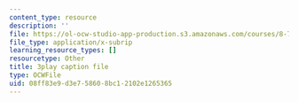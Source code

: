 ```yaml
---
content_type: resource
description: ''
file: https://ol-ocw-studio-app-production.s3.amazonaws.com/courses/8-701-introduction-to-nuclear-and-particle-physics-fall-2020/08ff83e9d3e758608bc12102e1265365_k2-dTdj5wkk.vtt
file_type: application/x-subrip
learning_resource_types: []
resourcetype: Other
title: 3play caption file
type: OCWFile
uid: 08ff83e9-d3e7-5860-8bc1-2102e1265365
---
```

